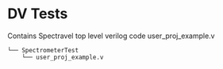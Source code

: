 # DV Tests

Contains Spectravel top level verilog code user_proj_example.v
```
└── SpectrometerTest
    └── user_proj_example.v

```